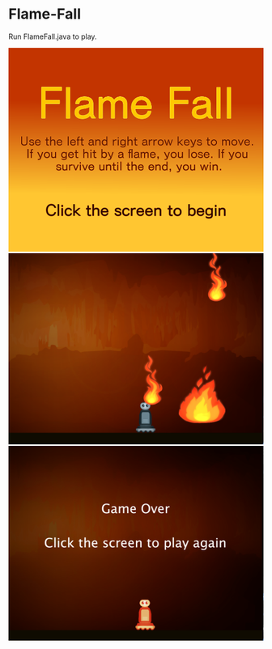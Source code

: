 # Flame-Fall
Run FlameFall.java to play.

<img width="700" alt="game start page" src="src/img/start.png">

<img width="700" alt="gameplay" src="src/img/gameplay.png">

<img width="700" alt="game over page" src="src/img/game over.png">
